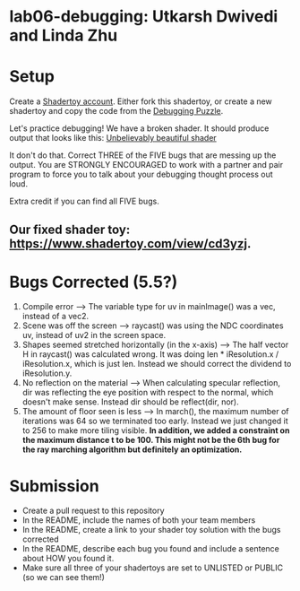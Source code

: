 # lab06-debugging: Utkarsh Dwivedi and Linda Zhu

# Setup 

Create a [Shadertoy account](https://www.shadertoy.com/). Either fork this shadertoy, or create a new shadertoy and copy the code from the [Debugging Puzzle](https://www.shadertoy.com/view/flGfRc).

Let's practice debugging! We have a broken shader. It should produce output that looks like this:
[Unbelievably beautiful shader](https://user-images.githubusercontent.com/1758825/200729570-8e10a37a-345d-4aff-8eff-6baf54a32a40.webm)

It don't do that. Correct THREE of the FIVE bugs that are messing up the output. You are STRONGLY ENCOURAGED to work with a partner and pair program to force you to talk about your debugging thought process out loud.

Extra credit if you can find all FIVE bugs.

## Our fixed shader toy: https://www.shadertoy.com/view/cd3yzj.

# Bugs Corrected (5.5?)
1. Compile error --> The variable type for uv in mainImage() was a vec, instead of a vec2.
2. Scene was off the screen --> raycast() was using the NDC coordinates uv, instead of uv2 in the screen space.
3. Shapes seemed stretched horizontally (in the x-axis) --> The half vector H in raycast() was calculated wrong. It was doing len * iResolution.x / iResolution.x, which is just len. Instead we should correct the dividend to iResolution.y.
4. No reflection on the material --> When calculating specular reflection, dir was reflecting the eye position with respect to the normal, which doesn't make sense. Instead dir should be reflect(dir, nor).
5. The amount of floor seen is less --> In march(), the maximum number of iterations was 64 so we terminated too early. Instead we just changed it to 256 to make more tiling visible. **In addition, we added a constraint on the maximum distance t to be 100. This might not be the 6th bug for the ray marching algorithm but definitely an optimization.**


# Submission
- Create a pull request to this repository
- In the README, include the names of both your team members
- In the README, create a link to your shader toy solution with the bugs corrected
- In the README, describe each bug you found and include a sentence about HOW you found it.
- Make sure all three of your shadertoys are set to UNLISTED or PUBLIC (so we can see them!)
